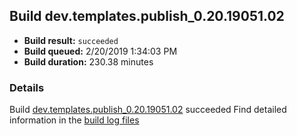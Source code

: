 ## Build dev.templates.publish_0.20.19051.02
- **Build result:** `succeeded`
- **Build queued:** 2/20/2019 1:34:03 PM
- **Build duration:** 230.38 minutes
### Details
Build [dev.templates.publish_0.20.19051.02](https://winappstudio.visualstudio.com/web/build.aspx?pcguid=a4ef43be-68ce-4195-a619-079b4d9834c2&builduri=vstfs%3a%2f%2f%2fBuild%2fBuild%2f27122) succeeded
Find detailed information in the [build log files](https://uwpctdiags.blob.core.windows.net/buildlogs/dev.templates.publish_0.20.19051.02_logs.zip)
